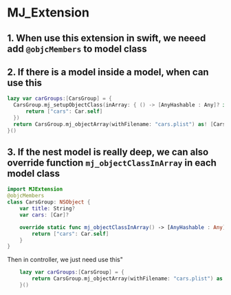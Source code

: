 # MJ_Extension

## 1. When use this extension in swift, we neeed add `@objcMembers` to model class

## 2. If there is a model inside a model, when can use this

```swift
lazy var carGroups:[CarsGroup] = {
  CarsGroup.mj_setupObjectClass(inArray: { () -> [AnyHashable : Any]? in
      return ["cars": Car.self]
  })
  return CarsGroup.mj_objectArray(withFilename: "cars.plist") as! [CarsGroup]
}()
```

## 3. If the nest model is really deep, we can also override function `mj_objectClassInArray` in each model class

```swift
import MJExtension
@objcMembers
class CarsGroup: NSObject {
    var title: String?
    var cars: [Car]?

    override static func mj_objectClassInArray() -> [AnyHashable : Any]! {
        return ["cars": Car.self]
    }
}
```

Then in controller, we just need use this"

```swift
    lazy var carGroups:[CarsGroup] = {
        return CarsGroup.mj_objectArray(withFilename: "cars.plist") as! [CarsGroup]
    }()
```